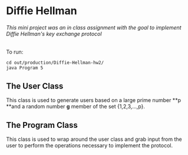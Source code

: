 # Diffie Hellman

######  This mini project was an in class assignment with the goal to implement Diffie Hellman's key exchange protocol

To run:

```
cd out/production/Diffie-Hellman-hw2/
java Program 5
```
## The User Class

This class is used to generate users based on a large prime number **p **and a random number **g** member of the set {1,2,3,...,p}.

## The Program Class

This class is used to wrap around the user class and grab input from the user to perform the operations necessary to implement the protocol.

